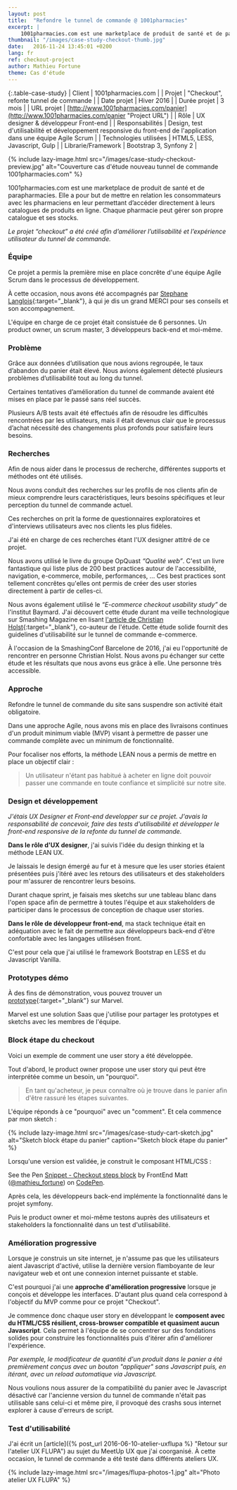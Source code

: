 ```yaml
---
layout: post
title:  "Refondre le tunnel de commande @ 1001pharmacies"
excerpt: |
    1001pharmacies.com est une marketplace de produit de santé et de parapharmacies. Elle a pour but de mettre en relation les consommateurs avec les pharmaciens en leur permettant d’accéder directement à leurs catalogues de produits en ligne. Chaque pharmacie peut gérer son propre catalogue et ses stocks.
thumbnail: "/images/case-study-checkout-thumb.jpg"
date:   2016-11-24 13:45:01 +0200
lang: fr
ref: checkout-project
author: Mathieu Fortune
theme: Cas d'étude
---
```


{:.table-case-study}
| Client        | 1001pharmacies.com |
| Projet           | "Checkout", refonte tunnel de commande |
| Date projet      | Hiver 2016        |
| Durée projet  | 3 mois           |
| URL projet       | [http://www.1001pharmacies.com/panier](http://www.1001pharmacies.com/panier "Project URL") |
| Rôle              | UX designer & développeur Front-end |
| Responsabilités  | Design, test d'utilisabilité et développement responsive du front-end de l'application dans une équipe Agile Scrum |
| Technologies utilisées | HTML5, LESS, Javascript, Gulp |
| Librarie/Framework | Bootstrap 3, Synfony 2 |

{% include lazy-image.html src="/images/case-study-checkout-preview.jpg" alt="Couverture cas d'étude nouveau tunnel de commande 1001pharmacies.com" %}

1001pharmacies.com est une marketplace de produit de santé et de parapharmacies. Elle a pour but de mettre en relation les consommateurs avec les pharmaciens en leur permettant d’accéder directement à leurs catalogues de produits en ligne. Chaque pharmacie peut gérer son propre catalogue et ses stocks.

_Le projet “checkout” a été créé afin d’améliorer l’utilisabilité et l’expérience utilisateur du tunnel de commande._


### Équipe

Ce projet a permis la première mise en place concrête d'une équipe Agile Scrum dans le processus de développement.

À cette occasion, nous avons été accompagnés par [Stephane Langlois](http://scopyleft.fr/ "Visiter le site de Stephane Langlois"){:target="_blank"}, à qui je dis un grand MERCI pour ses conseils et son accompagnement.

L'équipe en charge de ce projet était consistuée de 6 personnes. Un product owner, un scrum master, 3 développeurs back-end et moi-même.

### Problème

Grâce aux données d’utilisation que nous avions regroupée, le taux d’abandon du panier était élevé. Nous avions également détecté plusieurs problèmes d’utilisabilité tout au long du tunnel.

Certaines tentatives d’amélioration du tunnel de commande avaient été mises en place par le passé sans réel succès.

Plusieurs A/B tests avait été effectués afin de résoudre les  difficultés rencontrées par les utilisateurs, mais il était devenus clair que le processus d’achat nécessité des changements plus profonds pour satisfaire leurs besoins.

### Recherches

Afin de nous aider dans le processus de recherche, différentes supports et méthodes ont été utilisés.

Nous avons conduit des recherches sur les profils de nos clients afin de mieux comprendre leurs caractéristiques, leurs besoins spécifiques et leur perception du tunnel de commande actuel.

Ces recherches on prit la forme de questionnaires exploratoires et d'interviews utilisateurs avec nos clients les plus fidèles.

J'ai été en charge de ces recherches étant l'UX designer attitré de ce projet.

Nous avons utilisé le livre du groupe OpQuast _“Qualité web”_. C'est un livre fantastique qui liste plus de 200 best practices autour de l'accessibilité, navigation, e-commerce, mobile, performances, ... Ces best practices sont tellement concrêtes qu'elles ont permis de créer des user stories directement à partir de celles-ci.

Nous avons également utilisé le _“E-commerce checkout usability study”_ de l'institut Baymard. J'ai découvert cette étude durant ma veille technologique sur Smashing Magazine en lisant [l'article de Christian Holst](https://www.smashingmagazine.com/2011/04/fundamental-guidelines-of-e-commerce-checkout-design/ "Lire l'article de Christian Holst sur Smashing Magazine"){:target="_blank"}, co-auteur de l'étude. Cette étude solide fournit des guidelines d'utilisabilité sur le tunnel de commande e-commerce.

À l'occasion de la SmashingConf Barcelone de 2016, j'ai eu l'opportunité de rencontrer en personne Christian Holst. Nous avons pu échanger sur cette étude et les résultats que nous avons eus grâce à elle. Une personne très accessible.

### Approche

Refondre le tunnel de commande du site sans suspendre son activité était obligatoire.

Dans une approche Agile, nous avons mis en place des livraisons continues d'un produit minimum viable (MVP) visant à permettre de passer une commande complète avec un minimum de fonctionnalité.

Pour focaliser nos efforts, la méthode LEAN nous a permis de mettre en place un objectif clair :

<blockquote>
  Un utilisateur n'étant pas habitué à acheter en ligne doit pouvoir passer une commande en toute confiance et simplicité sur notre site.
</blockquote>

### Design et développement

_J'étais UX Designer et Front-end developper sur ce projet.
J'avais la responsabilité de concevoir, faire des tests d'utilisabilité et développer le front-end responsive de la refonte du tunnel de commande._

__Dans le rôle d'UX designer__, j'ai suivis l'idée du design thinking et la méthode LEAN UX.

Je laissais le design émergé au fur et à mesure que les user stories étaient présentées puis j'itéré avec les retours des utilisateurs et des stakeholders pour m'assurer de rencontrer leurs besoins.

Durant chaque sprint, je faisais mes sketchs sur une tableau blanc dans l'open space afin de permettre à toutes l'équipe et aux stakeholders de participer dans le processus de conception de chaque user stories.

__Dans le rôle de développeur front-end__, ma stack technique était en adéquation avec le fait de permettre aux développeurs back-end d'être confortable avec les langages utilisésen front.

C'est pour cela que j'ai utilisé le framework Bootstrap en LESS et du Javascript Vanilla.

### Prototypes démo

À des fins de démonstration, vous pouvez trouver un [prototype](https://marvelapp.com/1fcb351/screen/16618571 "Prototypes du projet checkout"){:target="_blank"} sur Marvel.

Marvel est une solution Saas que j'utilise pour partager les prototypes et sketchs avec les membres de l'équipe.

### Block étape du checkout

Voici un exemple de comment une user story a été développée.

Tout d'abord, le product owner propose une user story qui peut être interprétée comme un besoin, un "pourquoi".
<blockquote>En tant qu'acheteur, je peux connaître où je trouve dans le panier afin d'être rassuré les étapes suivantes.</blockquote>

L'équipe réponds à ce "pourquoi" avec un "comment". Et cela commence par mon sketch :


{% include lazy-image.html src="/images/case-study-cart-sketch.jpg" alt="Sketch block étape du panier" caption="Sketch block étape du panier" %}


Lorsqu'une version est validée, je construit le composant HTML/CSS :

<p data-height="265" data-theme-id="0" data-slug-hash="PbwjZw" data-default-tab="css,result" data-user="mathieu_fortune" data-embed-version="2" data-pen-title="Snippet - Checkout steps block" class="codepen">See the Pen <a href="http://codepen.io/mathieu_fortune/pen/PbwjZw/">Snippet - Checkout steps block</a> by FrontEnd Matt (<a href="http://codepen.io/mathieu_fortune">@mathieu_fortune</a>) on <a href="http://codepen.io">CodePen</a>.</p>
<script async src="https://production-assets.codepen.io/assets/embed/ei.js"></script>

Après cela, les développeurs back-end implémente la fonctionnalité dans le projet symfony.

Puis le product owner et moi-même testons auprès des utilisateurs et stakeholders la fonctionnalité dans un test d'utilisabilité.

### Amélioration progressive

Lorsque je construis un site internet, je n'assume pas que les utilisateurs aient Javascript d'activé, utilise la dernière version flamboyante de leur navigateur web et ont une connexion internet puissante et stable.

C'est pourquoi j'ai une __approche d'amélioration progressive__ lorsque je conçois et développe les interfaces. D'autant plus quand cela correspond à l'objectif du MVP comme pour ce projet "Checkout".

Je commence donc chaque user story en développant le __composent avec du HTML/CSS résilient, cross-browser compatible et quasiment aucun Javascript__. Cela permet à l'équipe de se concentrer sur des fondations solides pour construire les fonctionnalités puis d'itérer afin d'améliorer l'expérience.

_Par exemple, le modificateur de quantité d'un produit dans le panier a été premièrement conçus avec un bouton "appliquer" sans Javascript puis, en itérant, avec un reload automatique via Javascript._

Nous voulions nous assurer de la compatibilité du panier avec le Javascript désactivé car l'ancienne version du tunnel de commande n'était pas utilisable sans celui-ci et même pire, il provoqué des crashs sous internet explorer à cause d'erreurs de script.

### Test d'utilisabilité

J'ai écrit un [article]({% post_url 2016-06-10-atelier-uxflupa %} "Retour sur l'atelier UX FLUPA") au sujet du MeetUp UX que j'ai coorganisé. À cette occasion, le tunnel de commande a été testé dans différents ateliers UX.

{% include lazy-image.html src="/images/flupa-photos-1.jpg" alt="Photo atelier UX FLUPA" %}
